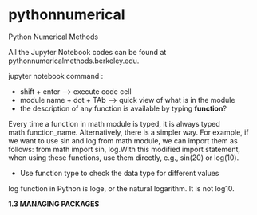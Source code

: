 # pythonnumerical
Python Numerical Methods


All the Jupyter Notebook codes can be found at pythonnumericalmethods.berkeley.edu.

jupyter notebook command :
 - shift + enter --> execute code cell
 - module name + dot + TAb --> quick view of what is in the module
- the description of any function is available by typing **function**?

Every time a function in math module is typed, it is always typed math.function_name. Alternatively, there is a simpler way.
For example, if we want to use sin and log from math
module, we can import them as follows: from math import sin, log.With this modified import
statement, when using these functions, use them directly, e.g., sin(20) or log(10).

- Use function type to check the data type for different values

log function in Python is loge, or the natural logarithm. It is not log10.


**1.3 MANAGING PACKAGES**



